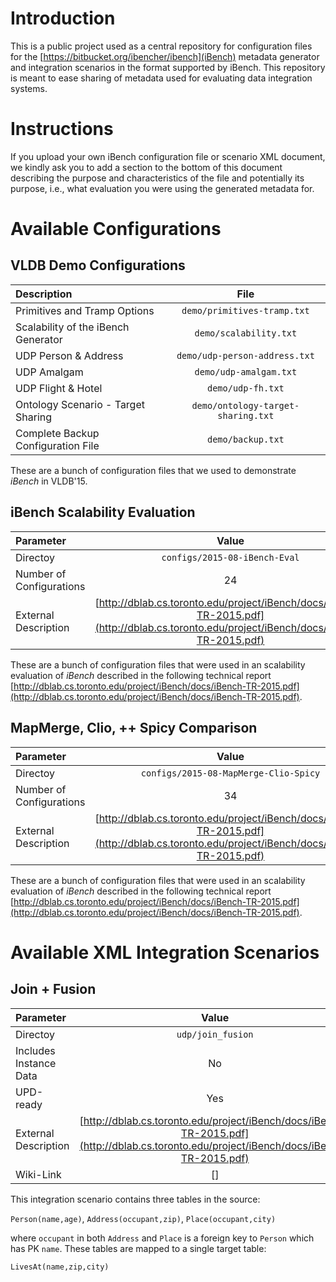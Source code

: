 # Introduction

This is a public project used as a central repository for configuration files for the [https://bitbucket.org/ibencher/ibench](iBench) metadata generator and integration scenarios in the format supported by iBench. This repository is meant to ease sharing of metadata used for evaluating data integration systems.

# Instructions

If you upload your own iBench configuration file or scenario XML document, we kindly ask you to add a section to the bottom of this document describing the purpose and characteristics of the file and potentially its purpose, i.e., what evaluation you were using the generated metadata for.

# Available Configurations

## VLDB Demo Configurations

| Description     | File  |
| :------------ |:-------------:|
| Primitives and Tramp Options      | `demo/primitives-tramp.txt` |
| Scalability of the iBench Generator     | `demo/scalability.txt` |
| UDP Person & Address     | `demo/udp-person-address.txt` |
| UDP Amalgam     | `demo/udp-amalgam.txt` |
| UDP Flight & Hotel     | `demo/udp-fh.txt` |
| Ontology Scenario - Target Sharing     | `demo/ontology-target-sharing.txt` |
| Complete Backup Configuration File     | `demo/backup.txt` |

These are a bunch of configuration files that we used to demonstrate *iBench* in VLDB'15.

## iBench Scalability Evaluation

| Parameter     | Value  |
| :------------ |:-------------:|
| Directoy      | `configs/2015-08-iBench-Eval` |
| Number of Configurations | 24 |
| External Description | [http://dblab.cs.toronto.edu/project/iBench/docs/iBench-TR-2015.pdf](http://dblab.cs.toronto.edu/project/iBench/docs/iBench-TR-2015.pdf) |

These are a bunch of configuration files that were used in an scalability evaluation of *iBench* described in the following technical report [http://dblab.cs.toronto.edu/project/iBench/docs/iBench-TR-2015.pdf](http://dblab.cs.toronto.edu/project/iBench/docs/iBench-TR-2015.pdf).

## MapMerge, Clio, ++ Spicy Comparison

| Parameter     | Value  |
| :------------ |:-------------:|
| Directoy      | `configs/2015-08-MapMerge-Clio-Spicy` |
| Number of Configurations | 34 |
| External Description | [http://dblab.cs.toronto.edu/project/iBench/docs/iBench-TR-2015.pdf](http://dblab.cs.toronto.edu/project/iBench/docs/iBench-TR-2015.pdf) |

These are a bunch of configuration files that were used in an scalability evaluation of *iBench* described in the following technical report [http://dblab.cs.toronto.edu/project/iBench/docs/iBench-TR-2015.pdf](http://dblab.cs.toronto.edu/project/iBench/docs/iBench-TR-2015.pdf).

# Available XML Integration Scenarios

## Join + Fusion

| Parameter     | Value  |
| :------------ |:-------------:|
| Directoy      | `udp/join_fusion` |
| Includes Instance Data | No |
| UPD-ready | Yes |
| External Description | [http://dblab.cs.toronto.edu/project/iBench/docs/iBench-TR-2015.pdf](http://dblab.cs.toronto.edu/project/iBench/docs/iBench-TR-2015.pdf) |
| Wiki-Link | [] |

This integration scenario contains three tables in the source: 

`Person(name,age)`, `Address(occupant,zip)`, `Place(occupant,city)`

where `occupant` in both `Address` and `Place` is a foreign key to `Person` which has PK `name`. These tables are mapped to a single target table:

`LivesAt(name,zip,city)`